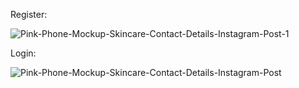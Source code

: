 Register:

<img src="https://i.ibb.co/PZ0HJJ2/Pink-Phone-Mockup-Skincare-Contact-Details-Instagram-Post-1.png" alt="Pink-Phone-Mockup-Skincare-Contact-Details-Instagram-Post-1" border="0">

Login:

<img src="https://i.ibb.co/Yc988f4/Pink-Phone-Mockup-Skincare-Contact-Details-Instagram-Post.png" alt="Pink-Phone-Mockup-Skincare-Contact-Details-Instagram-Post" border="0">
